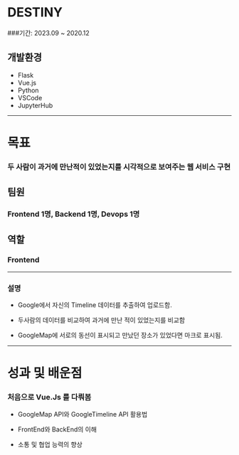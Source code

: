 # DESTINY

###기간: 2023.09 ~ 2020.12

## 개발환경
* Flask
* Vue.js
* Python
* VSCode
* JupyterHub

---

# 목표

### 두 사람이 과거에 만난적이 있었는지를 시각적으로 보여주는 웹 서비스 구현

## 팀원
### Frontend 1명, Backend 1명, Devops 1명

## 역할 
### Frontend
---

### 설명
* Google에서 자신의 Timeline 데이터를 추출하여 업로드함.

* 두사람의 데이터를 비교하여 과거에 만난 적이 있었는지를 비교함

* GoogleMap에 서로의 동선이 표시되고 만났던 장소가 있었다면 마크로 표시됨.

---

# 성과 및 배운점

### 처음으로 Vue.Js 를 다뤄봄

* GoogleMap API와 GoogleTimeline API 활용법

* FrontEnd와 BackEnd의 이해

* 소통 및 협업 능력의 향상
